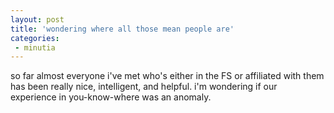 ```yaml
---
layout: post
title: 'wondering where all those mean people are'
categories:
 - minutia
---
```


so far almost everyone i've met who's either in the FS or affiliated with them has been really nice, intelligent, and helpful. i'm wondering if our experience in you-know-where was an anomaly.

